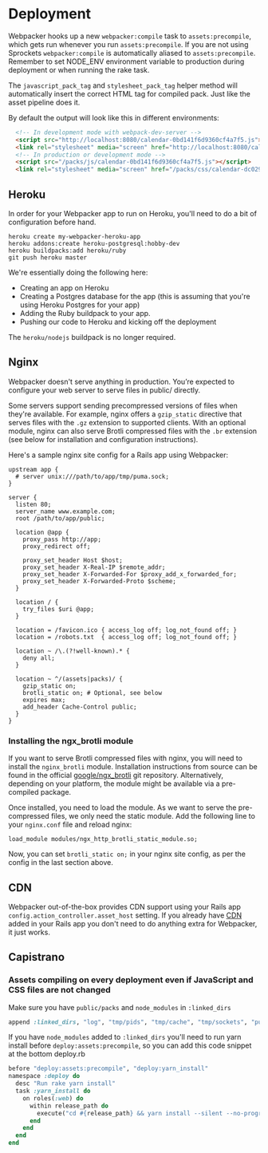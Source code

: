 # Deployment


Webpacker hooks up a new `webpacker:compile` task to `assets:precompile`, which gets run whenever you run `assets:precompile`.
If you are not using Sprockets `webpacker:compile` is automatically aliased to `assets:precompile`. Remember to set NODE_ENV environment variable to production during deployment or when running the rake task.

The `javascript_pack_tag` and `stylesheet_pack_tag` helper method will automatically insert the correct HTML tag for compiled pack. Just like the asset pipeline does it.

By default the output will look like this in different environments:

```html
  <!-- In development mode with webpack-dev-server -->
  <script src="http://localhost:8080/calendar-0bd141f6d9360cf4a7f5.js"></script>
  <link rel="stylesheet" media="screen" href="http://localhost:8080/calendar-dc02976b5f94b507e3b6.css">
  <!-- In production or development mode -->
  <script src="/packs/js/calendar-0bd141f6d9360cf4a7f5.js"></script>
  <link rel="stylesheet" media="screen" href="/packs/css/calendar-dc02976b5f94b507e3b6.css">
```


## Heroku

In order for your Webpacker app to run on Heroku, you'll need to do a bit of configuration before hand.

```
heroku create my-webpacker-heroku-app
heroku addons:create heroku-postgresql:hobby-dev
heroku buildpacks:add heroku/ruby
git push heroku master
```

We're essentially doing the following here:

* Creating an app on Heroku
* Creating a Postgres database for the app (this is assuming that you're using Heroku Postgres for your app)
* Adding the Ruby buildpack to your app.
* Pushing our code to Heroku and kicking off the deployment

The `heroku/nodejs` buildpack is no longer required.


## Nginx

Webpacker doesn't serve anything in production. You’re expected to configure your web server to serve files in public/ directly.

Some servers support sending precompressed versions of files when they're available. For example, nginx offers a `gzip_static` directive that serves files with the `.gz` extension to supported clients. With an optional module, nginx can also serve Brotli compressed files with the `.br` extension (see below for installation and configuration instructions).

Here's a sample nginx site config for a Rails app using Webpacker:

```nginx
upstream app {
  # server unix:///path/to/app/tmp/puma.sock;
}

server {
  listen 80;
  server_name www.example.com;
  root /path/to/app/public;

  location @app {
    proxy_pass http://app;
    proxy_redirect off;

    proxy_set_header Host $host;
    proxy_set_header X-Real-IP $remote_addr;
    proxy_set_header X-Forwarded-For $proxy_add_x_forwarded_for;
    proxy_set_header X-Forwarded-Proto $scheme;
  }

  location / {
    try_files $uri @app;
  }

  location = /favicon.ico { access_log off; log_not_found off; }
  location = /robots.txt  { access_log off; log_not_found off; }

  location ~ /\.(?!well-known).* {
    deny all;
  }

  location ~ ^/(assets|packs)/ {
    gzip_static on;
    brotli_static on; # Optional, see below
    expires max;
    add_header Cache-Control public;
  }
}
```

### Installing the ngx_brotli module

If you want to serve Brotli compressed files with nginx, you will need to install the `nginx_brotli` module. Installation instructions from source can be found in the official [google/ngx_brotli](https://github.com/google/ngx_brotli) git repository. Alternatively, depending on your platform, the module might be available via a pre-compiled package.

Once installed, you need to load the module. As we want to serve the pre-compressed files, we only need the static module. Add the following line to your `nginx.conf` file and reload nginx:

```
load_module modules/ngx_http_brotli_static_module.so;
```

Now, you can set `brotli_static on;` in your nginx site config, as per the config in the last section above.

## CDN

Webpacker out-of-the-box provides CDN support using your Rails app `config.action_controller.asset_host` setting. If you already have [CDN](http://guides.rubyonrails.org/asset_pipeline.html#cdns) added in your Rails app
you don't need to do anything extra for Webpacker, it just works.

## Capistrano

### Assets compiling on every deployment even if JavaScript and CSS files are not changed

Make sure you have `public/packs` and `node_modules` in `:linked_dirs`

```ruby
append :linked_dirs, "log", "tmp/pids", "tmp/cache", "tmp/sockets", "public/packs", ".bundle", "node_modules"
```

If you have `node_modules` added to `:linked_dirs` you'll need to run yarn install before `deploy:assets:precompile`, so you can add this code snippet at the bottom deploy.rb

```ruby
before "deploy:assets:precompile", "deploy:yarn_install"
namespace :deploy do
  desc "Run rake yarn install"
  task :yarn_install do
    on roles(:web) do
      within release_path do
        execute("cd #{release_path} && yarn install --silent --no-progress --no-audit --no-optional")
      end
    end
  end
end
```

